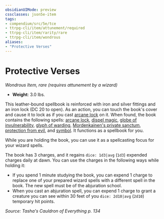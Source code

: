 ```yaml
---
obsidianUIMode: preview
cssclasses: json5e-item
tags:
- compendium/src/5e/tce
- ttrpg-cli/item/attunement/required
- ttrpg-cli/item/rarity/rare
- ttrpg-cli/item/wondrous
aliases: 
- "Protective Verses"
---
```

# Protective Verses
*Wondrous Item, rare (requires attunement by a wizard)*  

- **Weight**: 3.0 lbs.

This leather-bound spellbook is reinforced with iron and silver fittings and an iron lock (DC 20 to open). As an action, you can touch the book's cover and cause it to lock as if you cast [arcane lock](compendium/spells/arcane-lock.md) on it. When found, the book contains the following spells: [arcane lock](compendium/spells/arcane-lock.md), [dispel magic](compendium/spells/dispel-magic.md), [globe of invulnerability](compendium/spells/globe-of-invulnerability.md), [glyph of warding](compendium/spells/glyph-of-warding.md), [Mordenkainen's private sanctum](compendium/spells/mordenkainens-private-sanctum.md), [protection from evil](compendium/spells/protection-from-evil-and-good.md), and [symbol](compendium/spells/symbol.md). It functions as a spellbook for you.

While you are holding the book, you can use it as a spellcasting focus for your wizard spells.

The book has 3 charges, and it regains `dice: 1d3|avg` (`1d3`) expended charges daily at dawn. You can use the charges in the following ways while holding it:

- If you spend 1 minute studying the book, you can expend 1 charge to replace one of your prepared wizard spells with a different spell in the book. The new spell must be of the abjuration school.  
- When you cast an abjuration spell, you can expend 1 charge to grant a creature you can see within 30 feet of you `dice: 2d10|avg` (`2d10`) temporary hit points.  

*Source: Tasha's Cauldron of Everything p. 134*